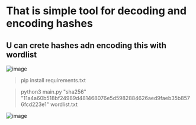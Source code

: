 # That is simple tool for decoding and encoding hashes

## U can crete hashes adn encoding this with wordlist
![image](https://github.com/JuneSunAt7/coffehash/assets/63651740/1456dd9c-0fc0-4057-a462-60e9452e5791)

> pip install requirements.txt

> python3 main.py "sha256" "11a4a60b518bf24989d481468076e5d5982884626aed9faeb35b8576fcd223e1" wordlist.txt

![image](https://github.com/JuneSunAt7/coffehash/assets/63651740/a486c0bd-d2f5-4a8b-b5d5-4c090a153019)
